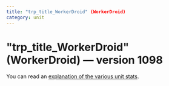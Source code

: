 ```yaml
---
title: "trp_title_WorkerDroid" (WorkerDroid)
category: unit
---
```


# "trp_title_WorkerDroid" (WorkerDroid) — version 1098

You can read an [explanation  of the various unit stats](unitexplained.md).

